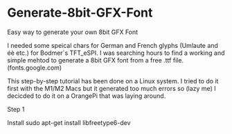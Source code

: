 # Generate-8bit-GFX-Font
Easy way to generate your own 8bit GFX Font

I needed some speical chars for German and French glyphs (Umlaute and éè etc.) for Bodmer´s TFT_eSPI. I was searching hours to find a working and simple mehtod to generate a 8bit GFX font from a free .ttf file. (fonts.google.com)

This step-by-step tutorial has been done on a Linux system. I tried to do it first with the M1/M2 Macs but it generated too much errors so (lazy me) I decicded to do it on a OrangePi that was laying around.

Step 1

Install 
sudo apt-get install libfreetype6-dev

